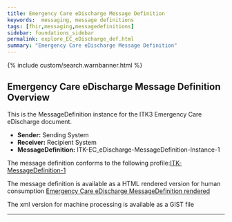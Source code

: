 ```yaml
---
title: Emergency Care eDischarge Message Definition
keywords:  messaging, message definitions
tags: [fhir,messaging,messagedefinitions]
sidebar: foundations_sidebar
permalink: explore_EC_eDischarge_def.html
summary: "Emergency Care eDischarge Message Definition"
---
```


{% include custom/search.warnbanner.html %}

## Emergency Care eDischarge Message Definition Overview ##

This is the MessageDefinition instance for the ITK3 Emergency Care eDischarge document. 

- **Sender:**  Sending System
- **Receiver:** Recipient System
- **MessageDefinition:** ITK-EC_eDischarge-MessageDefinition-Instance-1

The message definition conforms to the following profile:[ITK-MessageDefinition-1](https://fhir.nhs.uk/STU3/StructureDefinition/ITK-MessageDefinition-1)

The message definition is available as a HTML rendered version for human consumption [Emergency Care eDischarge MessageDefinition rendered](https://fhir.nhs.uk/STU3/MessageDefinition/ITK-EC-eDischarge-MessageDefinition-Instance-1) 

The xml version for machine processing is available as a GIST file


<script src="https://gist.github.com/IOPS-DEV/2167ef426c2d4c76d3479153e83745cc.js"></script>
---










